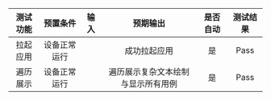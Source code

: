| 测试功能 |   预置条件   | 输入  |              预期输出              | 是否自动 | 测试结果 |
| :------: | :----------: | :---: | :--------------------------------: | :------: | :------: |
| 拉起应用 | 设备正常运行 |       |            成功拉起应用            |    是    |   Pass   |
| 遍历展示 | 设备正常运行 |       | 遍历展示复杂文本绘制与显示所有用例 |    是    |   Pass   |